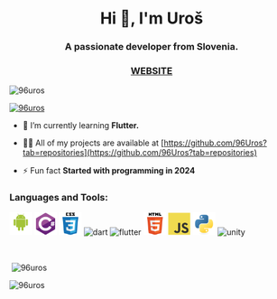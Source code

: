 <h1 align="center">Hi 👋, I'm Uroš</h1>
<h3 align="center">A passionate developer from Slovenia.</h3>
<h3 align="center"><a href="https://uroskukovec.onrender.com" style="text-align:center;">WEBSITE</a></h3>


<p align="left"> <img src="https://komarev.com/ghpvc/?username=96uros&label=Profile%20views&color=0e75b6&style=flat" alt="96uros" /> </p>

<p align="left"> <a href="https://github.com/ryo-ma/github-profile-trophy"><img src="https://github-profile-trophy.vercel.app/?username=96uros" alt="96uros" /></a> </p>

- 🌱 I’m currently learning **Flutter.**

- 👨‍💻 All of my projects are available at [https://github.com/96Uros?tab=repositories](https://github.com/96Uros?tab=repositories)

- ⚡ Fun fact **Started with programming in 2024**

<h3 align="left">Languages and Tools:</h3>
<p align="left"> 
  <a href="https://developer.android.com" target="_blank" rel="noreferrer" style="text-decoration: none;"> 
    <img src="https://raw.githubusercontent.com/devicons/devicon/master/icons/android/android-original-wordmark.svg" alt="android" width="40" height="40"/> 
  </a> 
  <a href="https://www.w3schools.com/cs/" target="_blank" rel="noreferrer" style="text-decoration: none;"> 
    <img src="https://raw.githubusercontent.com/devicons/devicon/master/icons/csharp/csharp-original.svg" alt="csharp" width="40" height="40"/> 
  </a> 
  <a href="https://www.w3schools.com/css/" target="_blank" rel="noreferrer" style="text-decoration: none;"> 
    <img src="https://raw.githubusercontent.com/devicons/devicon/master/icons/css3/css3-original-wordmark.svg" alt="css3" width="40" height="40"/> 
  </a> 
  <a href="https://dart.dev" target="_blank" rel="noreferrer" style="text-decoration: none;"> 
    <img src="https://www.vectorlogo.zone/logos/dartlang/dartlang-icon.svg" alt="dart" width="40" height="40"/> 
  </a> 
  <a href="https://flutter.dev" target="_blank" rel="noreferrer" style="text-decoration: none;"> 
    <img src="https://www.vectorlogo.zone/logos/flutterio/flutterio-icon.svg" alt="flutter" width="40" height="40"/> 
  </a> 
  <a href="https://www.w3.org/html/" target="_blank" rel="noreferrer" style="text-decoration: none;"> 
    <img src="https://raw.githubusercontent.com/devicons/devicon/master/icons/html5/html5-original-wordmark.svg" alt="html5" width="40" height="40"/> 
  </a> 
  <a href="https://developer.mozilla.org/en-US/docs/Web/JavaScript" target="_blank" rel="noreferrer" style="text-decoration: none;"> 
    <img src="https://raw.githubusercontent.com/devicons/devicon/master/icons/javascript/javascript-original.svg" alt="javascript" width="40" height="40"/> 
  </a> 
  <a href="https://www.python.org" target="_blank" rel="noreferrer" style="text-decoration: none;"> 
    <img src="https://raw.githubusercontent.com/devicons/devicon/master/icons/python/python-original.svg" alt="python" width="40" height="40"/> 
  </a> 
  <a href="https://unity.com/" target="_blank" rel="noreferrer" style="text-decoration: none;"> 
    <img src="https://www.vectorlogo.zone/logos/unity3d/unity3d-icon.svg" alt="unity" width="40" height="40"/> 
  </a> 
</p>
<br>
<p>&nbsp;<img align="center" src="https://github-readme-stats.vercel.app/api?username=96uros&show_icons=true&locale=en" alt="96uros" /></p>
<p><img align="left" src="https://github-readme-stats.vercel.app/api/top-langs?username=96uros&show_icons=true&locale=en&layout=compact" alt="96uros" /></p>


